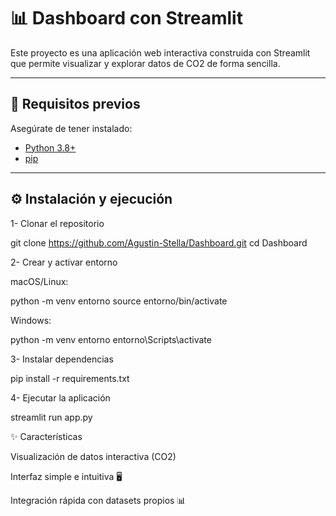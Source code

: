 # 📊 Dashboard con Streamlit

Este proyecto es una aplicación web interactiva construida con Streamlit que permite visualizar y explorar datos de CO2 de forma sencilla.  

---

## 🚀 Requisitos previos

Asegúrate de tener instalado:

- [Python 3.8+](https://www.python.org/downloads/)
- [pip](https://pip.pypa.io/en/stable/installation/)

---

## ⚙️ Instalación y ejecución

1- Clonar el repositorio
   
   git clone https://github.com/Agustin-Stella/Dashboard.git
   cd Dashboard

2- Crear y activar entorno 

   macOS/Linux:

   python -m venv entorno
   source entorno/bin/activate

   Windows:

   python -m venv entorno
   entorno\Scripts\activate

3- Instalar dependencias 

   pip install -r requirements.txt

4- Ejecutar la aplicación

streamlit run app.py


✨ Características

Visualización de datos interactiva (CO2)

Interfaz simple e intuitiva 🖥️

Integración rápida con datasets propios 📊


